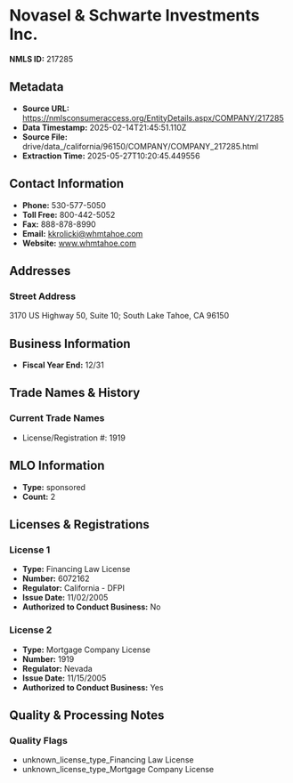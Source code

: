 # Novasel & Schwarte Investments Inc.

**NMLS ID:** 217285

## Metadata
- **Source URL:** https://nmlsconsumeraccess.org/EntityDetails.aspx/COMPANY/217285
- **Data Timestamp:** 2025-02-14T21:45:51.110Z
- **Source File:** drive/data_/california/96150/COMPANY/COMPANY_217285.html
- **Extraction Time:** 2025-05-27T10:20:45.449556

## Contact Information
- **Phone:** 530-577-5050
- **Toll Free:** 800-442-5052
- **Fax:** 888-878-8990
- **Email:** kkrolicki@whmtahoe.com
- **Website:** www.whmtahoe.com

## Addresses
### Street Address
3170 US Highway 50, Suite 10; South Lake Tahoe, CA 96150

## Business Information
- **Fiscal Year End:** 12/31

## Trade Names & History
### Current Trade Names
- License/Registration #: 1919

## MLO Information
- **Type:** sponsored
- **Count:** 2

## Licenses & Registrations

### License 1
- **Type:** Financing Law License
- **Number:** 6072162
- **Regulator:** California - DFPI
- **Issue Date:** 11/02/2005
- **Authorized to Conduct Business:** No

### License 2
- **Type:** Mortgage Company License
- **Number:** 1919
- **Regulator:** Nevada
- **Issue Date:** 11/15/2005
- **Authorized to Conduct Business:** Yes

## Quality & Processing Notes
### Quality Flags
- unknown_license_type_Financing Law License
- unknown_license_type_Mortgage Company License
